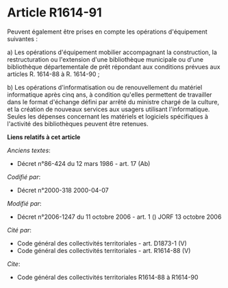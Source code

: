# Article R1614-91

Peuvent également être prises en compte les opérations d'équipement suivantes :

a) Les opérations d'équipement mobilier accompagnant la construction, la restructuration ou l'extension d'une bibliothèque
municipale ou d'une bibliothèque départementale de prêt répondant aux conditions prévues aux articles R. 1614-88 à R.
1614-90 ;

b) Les opérations d'informatisation ou de renouvellement du matériel informatique après cinq ans, à condition qu'elles
permettent de travailler dans le format d'échange défini par arrêté du ministre chargé de la culture, et la création de
nouveaux services aux usagers utilisant l'informatique. Seules les dépenses concernant les matériels et logiciels spécifiques
à l'activité des bibliothèques peuvent être retenues.

**Liens relatifs à cet article**

_Anciens textes_:

  - Décret n°86-424 du 12 mars 1986 - art. 17 (Ab)

_Codifié par_:

  - Décret n°2000-318 2000-04-07

_Modifié par_:

  - Décret n°2006-1247 du 11 octobre 2006 - art. 1 () JORF 13 octobre 2006

_Cité par_:

  - Code général des collectivités territoriales - art. D1873-1 (V)
  - Code général des collectivités territoriales - art. R1614-88 (V)

_Cite_:

  - Code général des collectivités territoriales R1614-88 à R1614-90
